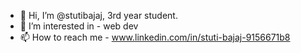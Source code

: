 - 👋 Hi, I’m @stutibajaj, 3rd year student.
- 👀 I’m interested in - web dev
- 📫 How to reach me - www.linkedin.com/in/stuti-bajaj-9156671b8


<!---
stutibajaj/stutibajaj is a ✨ special ✨ repository because its `README.md` (this file) appears on your GitHub profile.
You can click the Preview link to take a look at your changes.
--->
